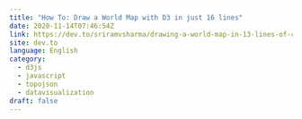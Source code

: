 ```yaml
---
title: "How To: Draw a World Map with D3 in just 16 lines"
date: 2020-11-14T07:46:54Z
link: https://dev.to/sriramvsharma/drawing-a-world-map-in-13-lines-of-code-368a?utm_medium=RSS&utm_source=news.12bit.vn
site: dev.to
language: English
category:
  - d3js
  - javascript
  - topojson
  - datavisualization
draft: false
---
```

